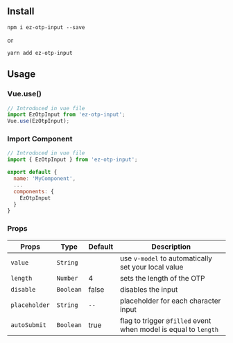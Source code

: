 ## Install
```
npm i ez-otp-input --save
```
or
```
yarn add ez-otp-input
```

## Usage
### Vue.use()
```javascript
// Introduced in vue file
import EzOtpInput from 'ez-otp-input';
Vue.use(EzOtpInput);
```

### Import Component
```javascript
// Introduced in vue file
import { EzOtpInput } from 'ez-otp-input';

export default {
  name: 'MyComponent',
  ...
  components: {
    EzOtpInput
  }
}
```

### Props
| Props | Type | Default | Description |
| ----- | ---- | ------- | ----------- |
| `value` | `String` | &nbsp; | use `v-model` to automatically set your local value |
| `length` | `Number` | 4 | sets the length of the OTP |
| `disable` | `Boolean` | false | disables the input |
| `placeholder` | `String` | `--` | placeholder for each character input |
| `autoSubmit` | `Boolean` | true | flag to trigger `@filled` event when model is equal to `length` |
